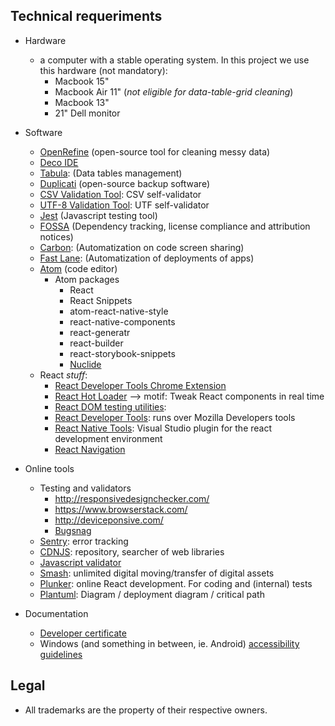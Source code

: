 ## Technical requeriments ##

* Hardware
    - a computer with a stable operating system. In this project we use this hardware (not mandatory):
        - Macbook 15"
        - Macbook Air 11" (_not eligible for data-table-grid cleaning_)
        - Macbook 13"
        - 21" Dell monitor
    
* Software
    - [OpenRefine](http://openrefine.org/) (open-source tool for cleaning messy data)
    - [Deco IDE](https://www.decoide.org/)
    - [Tabula](https://github.com/tabulapdf/tabula): (Data tables management)
    - [Duplicati](https://www.duplicati.com/) (open-source backup software)
    - [CSV Validation Tool](https://github.com/digital-preservation/csv-validator): CSV self-validator
    - [UTF-8 Validation Tool](https://github.com/digital-preservation/utf8-validator): UTF self-validator
    - [Jest](https://facebook.github.io/jest/en/) (Javascript testing tool)
    - [FOSSA](https://fossa.io/) (Dependency tracking, license compliance and attribution notices)
    - [Carbon](https://carbon.now.sh/): (Automatization on code screen sharing)
    - [Fast Lane](https://fastlane.tools/): (Automatization of deployments of apps)
    - [Atom](https://atom.io) (code editor)
        + Atom packages
            * React
            + React Snippets
            - atom-react-native-style
            - react-native-components
            - react-generatr
            - react-builder
            - react-storybook-snippets
            - [Nuclide](https://nuclide.io/)
    - React _stuff_:
        - [React Developer Tools Chrome Extension](https://chrome.google.com/webstore/detail/react-developer-tools/fmkadmapgofadopljbjfkapdkoienihi)
        - [React Hot Loader](https://github.com/gaearon/react-hot-loader) --> motif: Tweak React components in real time
        - [React DOM testing utilities](https://github.com/kentcdodds/react-testing-library): 
        - [React Developer Tools](https://addons.mozilla.org/en-US/firefox/addon/react-devtools/?src=collection): runs over Mozilla Developers tools
        - [React Native Tools](https://marketplace.visualstudio.com/items?itemName=vsmobile.vscode-react-native): Visual Studio plugin for the react development environment
        - [React Navigation](https://reactnavigation.org/)
* Online tools
    - Testing and validators
        - http://responsivedesignchecker.com/
        - https://www.browserstack.com/
        - http://deviceponsive.com/
        - [Bugsnag](https://github.com/bugsnag/)
    - [Sentry](https://sentry.io/): error tracking
    - [CDNJS](https://cdnjs.com/): repository, searcher of web libraries
    - [Javascript validator](https://validatejavascript.com/)
    - [Smash](https://www.fromsmash.com/): unlimited digital moving/transfer of digital assets
    - [Plunker](https://plnkr.co/edit/tpl:wxQVHKHmyJVjcBJQsk6q): online React development. For coding and (internal) tests
    - [Plantuml](http://www.plantuml.com/plantuml/uml/):  Diagram / deployment diagram / critical path

* Documentation
     - [Developer certificate](https://developercertificate.org/)
     - Windows (and something in between, ie. Android) [accessibility guidelines](https://github.com/Microsoft/WindowsTemplateStudio/blob/dev/docs/accessibility.md)

## Legal ##

* All trademarks are the property of their respective owners.